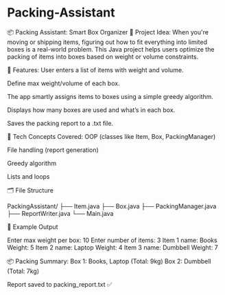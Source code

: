 # Packing-Assistant


📦 Packing Assistant: Smart Box Organizer 
🧠 Project Idea:
When you're moving or shipping items, figuring out how to fit everything into limited boxes is a real-world problem. This Java project helps users optimize the packing of items into boxes based on weight or volume constraints.

🎯 Features:
User enters a list of items with weight and volume.

Define max weight/volume of each box.

The app smartly assigns items to boxes using a simple greedy algorithm.

Displays how many boxes are used and what’s in each box.

Saves the packing report to a .txt file.

📌 Tech Concepts Covered:
OOP (classes like Item, Box, PackingManager)

File handling (report generation)

Greedy algorithm

Lists and loops

🗂️ File Structure

PackingAssistant/
├── Item.java
├── Box.java
├── PackingManager.java
├── ReportWriter.java
└── Main.java


🧱 Example Output

Enter max weight per box: 10
Enter number of items: 3
Item 1 name: Books
Weight: 5
Item 2 name: Laptop
Weight: 4
Item 3 name: Dumbbell
Weight: 7

📦 Packing Summary:
Box 1: Books, Laptop (Total: 9kg)
Box 2: Dumbbell (Total: 7kg)

Report saved to packing_report.txt ✅
